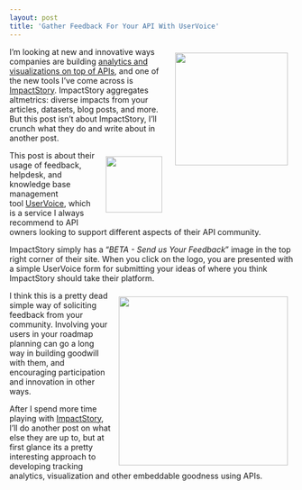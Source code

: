 ```yaml
---
layout: post
title: 'Gather Feedback For Your API With UserVoice'
---
```

<p><a href="http://impactstory.org/" target="_blank"><img style="padding: 10px;" src="https://s3.amazonaws.com/kinlane-productions/api-evangelist/analytics/impactstory/impactstory-logo.png" alt="" width="200" align="right" /></a></p>
<p>I&rsquo;m looking at new and innovative ways companies are building <a href="/2013/03/04/next-generation-of-api-driven-analytics-and-visualizations/">analytics and visualizations on top of APIs</a>, and one of the new tools I&rsquo;ve come across is <a href="http://impactstory.org/">ImpactStory</a>.  ImpactStory aggregates altmetrics:  diverse impacts from your articles, datasets, blog posts, and more.  But this post isn&rsquo;t about ImpactStory, I&rsquo;ll crunch what they do and write about in another post.</p>
<p><a href="http://impactstory.org/" target="_blank"><img style="padding: 10px;" src="https://s3.amazonaws.com/kinlane-productions/api-evangelist/analytics/impactstory/impactstory-beta-feedback.png" alt="" width="100" align="right" /></a></p>
<p>This post is about their usage of feedback, helpdesk, and knowledge base management tool&nbsp;<a title="UserVoice" href="https://www.uservoice.com/">UserVoice</a>, which is a service I always recommend to API owners looking to support different aspects of their API community.</p>
<p>ImpactStory simply has a &ldquo;<em>BETA - Send us Your Feedback</em>&rdquo; image in the top right corner of their site.  When you click on the logo, you are presented with a simple UserVoice form for submitting your ideas of where you think ImpactStory should take their platform.</p>
<p><a href="http://impactstory.org/" target="_blank"><img style="padding: 10px;" src="https://s3.amazonaws.com/kinlane-productions/api-evangelist/analytics/impactstory/impactstory-beta-feedback-form.png" alt="" width="300" align="right" /></a></p>
<p>I think this is a pretty dead simple way of soliciting feedback from your community. Involving your users in your roadmap planning can go a long way in building goodwill with them, and encouraging participation and innovation in other ways.</p>
<p>After I spend more time playing with <a href="http://impactstory.org/" target="_blank">ImpactStory</a>, I&rsquo;ll do another post on what else they are up to, but at first glance its a pretty interesting approach to developing tracking analytics, visualization and other embeddable goodness using APIs.</p>